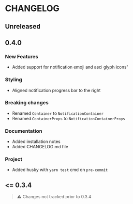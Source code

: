 # CHANGELOG

## Unreleased

## 0.4.0

### New Features

- Added support for notification emoji and asci glyph icons"

### Styling

- Aligned notification progress bar to the right

### Breaking changes

- Renamed `Container` to `NotificationContainer`
- Renamed `ContainerProps` to `NotificationContainerProps`

### Documentation

- Added installation notes
- Added CHANGELOG.md file

### Project

- Added husky with `yarn test` cmd on `pre-commit`

## <= 0.3.4

> ⚠️ Changes not tracked prior to 0.3.4
